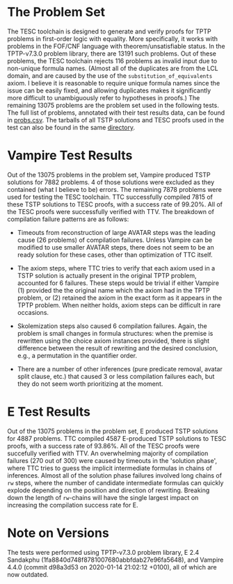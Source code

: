 # The Problem Set

The TESC toolchain is designed to generate and verify proofs for TPTP problems in 
first-order logic with equality. More specifically, it works with problems in the 
FOF/CNF language with theorem/unsatisfiable status. In the TPTP-v7.3.0 problem library,
there are 13191 such problems. Out of these problems, the TESC toolchain rejects 
116 problems as invalid input due to non-unique formula names. (Almost all of the duplicates
are from the LCL domain, and are caused by the use of the `substitution_of_equivalents` axiom.
I believe it is reasonable to require unique formula names since the issue can be easily 
fixed, and allowing duplicates makes it significantly more difficult to unambiguously
refer to hypotheses in proofs.) The remaining 13075 problems are the problem set used in 
the following tests. The full list of problems, annotated with their test results data, 
can be found in [probs.csv](https://github.com/skbaek/tesc/blob/master/Test%20Results/probs.csv). The tarballs of all TSTP solutions and TESC proofs used in the test 
can also be found in the same [directory](https://github.com/skbaek/tesc/blob/master/Test%20Results/). 

# Vampire Test Results

Out of the 13075 problems in the problem set, Vampire produced TSTP solutions for 7882 problems. 
4 of those solutions were excluded as they contained (what I believe to be) errors. The remaining 
7878 problems were used for testing the TESC toolchain. TTC successfully compiled 7815 of these
TSTP solutions to TESC proofs, with a success rate of 99.20%. All of the TESC proofs were 
successfully verified with TTV. The breakdown of compilation failure patterns are as follows:

- Timeouts from reconstruction of large AVATAR steps was the leading cause (26 problems) of 
compilation failures. Unless Vampire can be modified to use smaller AVATAR steps, there 
does not seem to be an ready solution for these cases, other than optimization of TTC itself.

- The axiom steps, where TTC tries to verify that each axiom used in a TSTP solution is actually 
present in the original TPTP problem, accounted for 6 failures. These steps would be trivial if 
either Vampire (1) provided the the original name which the axiom had in the TPTP problem, or 
(2) retained the axiom in the exact form as it appears in the TPTP problem. When neither holds, 
axiom steps can be difficult in rare occasions.

- Skolemization steps also caused 6 compilation failures. Again, the problem is small changes 
in formula structures: when the premise is rewritten using the choice axiom instances provided,
there is slight difference between the result of rewriting and the desired conclusion, e.g., a
permutation in the quantifier order. 

- There are a number of other inferences (pure predicate removal, avatar split clause, etc.) 
that caused 3 or less compilation failures each, but they do not seem worth prioritizing at the moment.

# E Test Results

Out of the 13075 problems in the problem set, E produced TSTP solutions for 4887 problems. 
TTC compiled 4587 E-produced TSTP solutions to TESC proofs, with a success rate of 93.86%.
All of the TESC proofs were succefully verified with TTV. An overwhelming majority of 
compilation failures (270 out of 300) were caused by timeouts in the 'solution phase', 
where TTC tries to guess the implicit intermediate formulas in chains of inferences.
Almost all of the solution phase failures involved long chains of `rw` steps, where the 
number of candidate intermediate formulas can quickly explode depending on the position 
and direction of rewriting. Breaking down the length of `rw`-chains will have the single 
largest impact on increasing the compilation success rate for E.

# Note on Versions 

The tests were performed using TPTP-v7.3.0 problem library, 
E 2.4 Sandakphu (1fa8840d748f8781007680abbfdab27e96fa5648), and
Vampire 4.4.0 (commit d98a3d53 on 2020-01-14 21:02:12 +0100), 
all of which are now outdated.  

